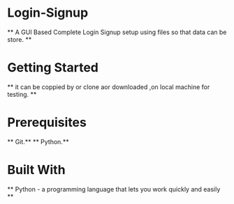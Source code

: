 # Login-Signup
** A GUI Based Complete Login Signup setup using files so that data can be store. **
# Getting Started
** it can be coppied by or clone aor downloaded ,on local machine for testing. **
# Prerequisites
** Git.**
** Python.**
# Built With
** Python - a programming language that lets you work quickly and easily **
